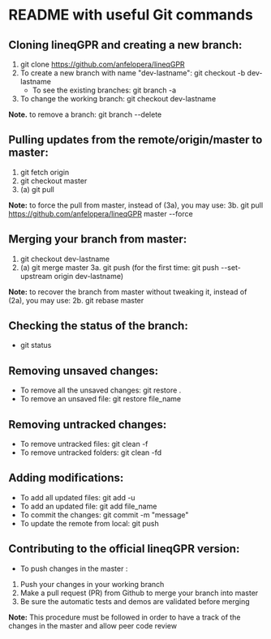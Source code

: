 # README with useful Git commands

## Cloning lineqGPR and creating a new branch:
1. git clone https://github.com/anfelopera/lineqGPR
2. To create a new branch with name "dev-lastname": git checkout -b dev-lastname
    - To see the existing branches: git branch -a
3. To change the working branch: git checkout dev-lastname

**Note.** to remove a branch: git branch --delete <branchname>


## Pulling updates from the remote/origin/master to master:
1. git fetch origin
2. git checkout master
3. (a) git pull

**Note:** to force the pull from master, instead of (3a), you may use: 3b. git pull https://github.com/anfelopera/lineqGPR master --force

## Merging your branch from master:
1. git checkout dev-lastname
2. (a) git merge master
3a. git push (for the first time: git push --set-upstream origin dev-lastname)

**Note:** to recover the branch from master without tweaking it, instead of (2a), you may use: 2b. git rebase master

## Checking the status of the branch:
- git status

## Removing unsaved changes:
- To remove all the unsaved changes: git restore .
- To remove an unsaved file: git restore file_name

## Removing untracked changes:
- To remove untracked files: git clean -f
- To remove untracked folders: git clean -fd

## Adding modifications:
- To add all updated files: git add -u
- To add an updated file: git add file_name
- To commit the changes: git commit -m "message"
- To update the remote from local: git push

## Contributing to the official lineqGPR version:

- To push changes in the master : 
1. Push your changes in your working branch 
2. Make a pull request (PR) from Github to merge your branch into master    
3. Be sure the automatic tests and demos are validated before merging 

**Note:** This procedure must be followed in order to have a track of the changes in the master and allow peer code review
